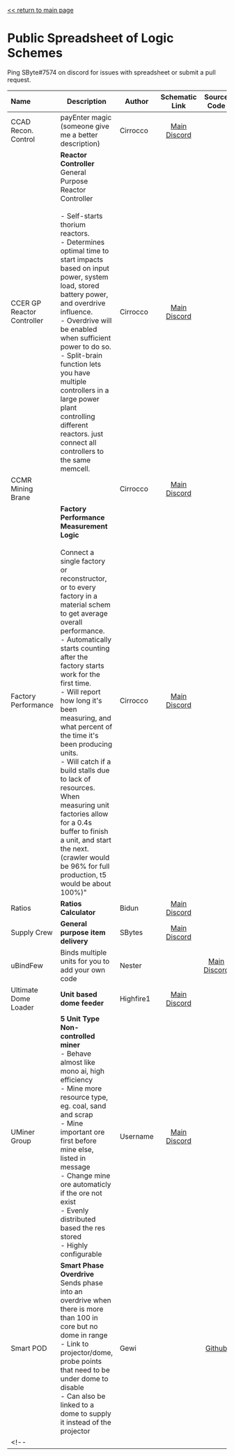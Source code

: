 [<< return to main page](../README.md)
# Public Spreadsheet of Logic Schemes

Ping SByte#7574 on discord for issues with spreadsheet or submit a pull request.

<!-- TODO: Automate this with actions and json -->
<!-- previously on https://docs.google.com/spreadsheets/d/1LQXT5KLEAX0OmkofKDUdt6xcSattJKX6_A9beSJ1A7w/edit#gid=0 -->

| Name | Description | Author | Schematic Link | Source Code | Version | Last Updated |
| :--- | --- | --- | :---: | :---: | :--- | ---: |
| CCAD Recon. Control |	payEnter magic (someone give me a better description) |	Cirrocco | [Main Discord](https://discord.com/channels/391020510269669376/640604827344306207/942031470162231338) | | v3.14 | 2/12/2022
| CCER GP Reactor Controller | **Reactor Controller** <br> General Purpose Reactor Controller <br><br>- Self-starts thorium reactors. <br>- Determines optimal time to start impacts based on input power, system load, stored battery power, and overdrive influence. <br>- Overdrive will be enabled when sufficient power to do so. <br>- Split-brain function lets you have multiple controllers in a large power plant controlling different reactors. just connect all controllers to the same memcell. | Cirrocco | [Main Discord](https://discord.com/channels/391020510269669376/422855426242248725/934609395063595030) | | v5.28 | |
| CCMR Mining Brane | | Cirrocco | [Main Discord](https://discord.com/channels/391020510269669376/640604827344306207/944295882470326425) | | v4.17 | 2/19/2022  |
| Factory Performance | **Factory Performance Measurement Logic** <br><br>Connect a single factory or reconstructor, or to every factory in a material schem to get average overall performance.<br>- Automatically starts counting after the factory starts work for the first time.<br>- Will report how long it's been measuring, and what percent of the time it's been producing units.<br>- Will catch if a build stalls due to lack of resources.<br>When measuring unit factories allow for a 0.4s buffer to finish a unit, and start the next.<br>(crawler would be 96% for full production, t5 would be about 100%)" | Cirrocco | [Main Discord](https://discord.com/channels/391020510269669376/422855426242248725/923309808336125985) | | v2.1 | 12/23/2021 |
| Ratios | **Ratios Calculator** | Bidun | [Main Discord](https://discord.com/channels/391020510269669376/878022862915653723/939378485317746721) | | v1.53 | 2/5/2022 |
| Supply Crew | **General purpose item delivery** | SBytes | [Main Discord](https://discord.com/channels/391020510269669376/878022862915653723/974570618668318763) | | v2.6.3 | 05/13/2022 |
| uBindFew | Binds multiple units for you to add your own code | Nester | | [Main Discord](https://discord.com/channels/391020510269669376/742769933926269069/902996482599297125) | v2.02 | |
| Ultimate Dome Loader | **Unit based dome feeder** | Highfire1 | [Main Discord](https://discord.com/channels/391020510269669376/878022862915653723/925648746870620182) | | v6 |12/29/2021 |
| UMiner Group | **5 Unit Type Non-controlled miner**<br>- Behave almost like mono ai, high efficiency<br>- Mine more resource type, eg. coal, sand and scrap<br>- Mine important ore first before mine else, listed in message<br>- Change mine ore automaticly if the ore not exist<br>- Evenly distributed based the res stored<br>- Highly configurable | Username | [Main Discord](https://discord.com/channels/391020510269669376/640604827344306207/942284761827778622) | | v5.2 | 1/31/2022 |
| Smart POD | **Smart Phase Overdrive**<br>Sends phase into an overdrive when there is more than 100 in core but no dome in range<br>- Link to projector/dome, probe points that need to be under dome to disable<br>- Can also be linked to a dome to supply it instead of the projector | Gewi | | [Github](https://github.com/Gewi413/mindustry-logic/blob/main/overdrive/normal.mlog) | | 3/13/2022 |
<!-- | | | | | | | | -->

